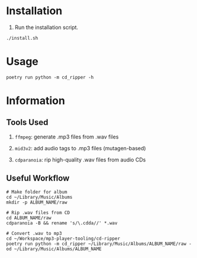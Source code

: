 # Installation

1. Run the installation script.
```
./install.sh
```

# Usage
```
poetry run python -m cd_ripper -h
```

# Information

## Tools Used

1. `ffmpeg`: generate .mp3 files from .wav files

2. `mid3v2`: add audio tags to .mp3 files (mutagen-based)

3. `cdparanoia`: rip high-quality .wav files from audio CDs

## Useful Workflow
```
# Make folder for album
cd ~/Library/Music/Albums
mkdir -p ALBUM_NAME/raw

# Rip .wav files from CD
cd ALBUM_NAME/raw
cdparanoia -B && rename 's/\.cdda//' *.wav

# Convert .wav to mp3
cd ~/Workspace/mp3-player-tooling/cd-ripper
poetry run python -m cd_ripper ~/Library/Music/Albums/ALBUM_NAME/raw -od ~/Library/Music/Albums/ALBUM_NAME
```
